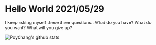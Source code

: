 # Hello World 2021/05/29

I keep asking myself these three questions.. What do you have? What do you want? What will you give up?

![PoyChang's github stats](https://github-readme-stats.vercel.app/api?username=poychang&show_icons=true&theme=dracula)
